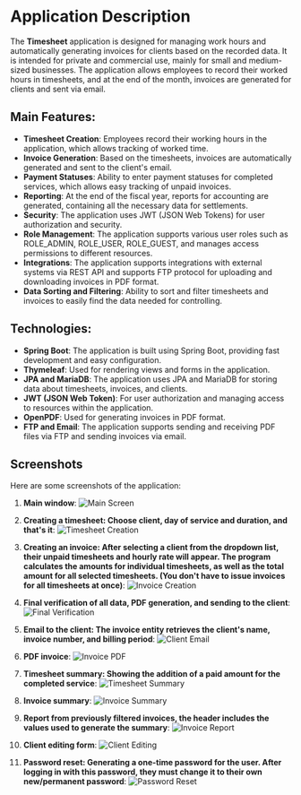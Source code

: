 
# Application Description

The **Timesheet** application is designed for managing work hours and automatically generating invoices for clients based on the recorded data. It is intended for private and commercial use, mainly for small and medium-sized businesses. The application allows employees to record their worked hours in timesheets, and at the end of the month, invoices are generated for clients and sent via email.

## Main Features:

- **Timesheet Creation**: Employees record their working hours in the application, which allows tracking of worked time.
- **Invoice Generation**: Based on the timesheets, invoices are automatically generated and sent to the client's email.
- **Payment Statuses**: Ability to enter payment statuses for completed services, which allows easy tracking of unpaid invoices.
- **Reporting**: At the end of the fiscal year, reports for accounting are generated, containing all the necessary data for settlements.
- **Security**: The application uses JWT (JSON Web Tokens) for user authorization and security.
- **Role Management**: The application supports various user roles such as ROLE_ADMIN, ROLE_USER, ROLE_GUEST, and manages access permissions to different resources.
- **Integrations**: The application supports integrations with external systems via REST API and supports FTP protocol for uploading and downloading invoices in PDF format.
- **Data Sorting and Filtering**: Ability to sort and filter timesheets and invoices to easily find the data needed for controlling.

## Technologies:

- **Spring Boot**: The application is built using Spring Boot, providing fast development and easy configuration.
- **Thymeleaf**: Used for rendering views and forms in the application.
- **JPA and MariaDB**: The application uses JPA and MariaDB for storing data about timesheets, invoices, and clients.
- **JWT (JSON Web Token)**: For user authorization and managing access to resources within the application.
- **OpenPDF**: Used for generating invoices in PDF format.
- **FTP and Email**: The application supports sending and receiving PDF files via FTP and sending invoices via email.

## Screenshots

Here are some screenshots of the application:

1. **Main window**:
   ![Main Screen](screenshots/00.png)

2. **Creating a timesheet: Choose client, day of service and duration, and that's it**:
   ![Timesheet Creation](screenshots/01.png)

3. **Creating an invoice: After selecting a client from the dropdown list, their unpaid timesheets and hourly rate will appear. The program calculates the amounts for individual timesheets, as well as the total amount for all selected timesheets. (You don't have to issue invoices for all timesheets at once)**:
   ![Invoice Creation](screenshots/02.png)

4. **Final verification of all data, PDF generation, and sending to the client**:
   ![Final Verification](screenshots/03.png)

5. **Email to the client: The invoice entity retrieves the client's name, invoice number, and billing period**:
   ![Client Email](screenshots/04.png)

6. **PDF invoice**:
   ![Invoice PDF](screenshots/05.png)

7. **Timesheet summary: Showing the addition of a paid amount for the completed service**:
   ![Timesheet Summary](screenshots/06.png)

8. **Invoice summary**:
   ![Invoice Summary](screenshots/07.png)

9. **Report from previously filtered invoices, the header includes the values used to generate the summary**:
   ![Invoice Report](screenshots/08.png)

10. **Client editing form**:
    ![Client Editing](screenshots/09.png)

11. **Password reset: Generating a one-time password for the user. After logging in with this password, they must change it to their own new/permanent password**:
    ![Password Reset](screenshots/10.png)
